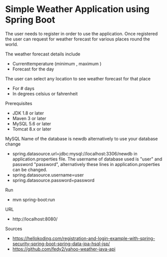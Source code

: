 # Simple Weather Application using Spring Boot
The user needs to register in order to use the application.
Once registered the user can request for weather forecast for various places round the world.

The weather forecast details include
 - Currenttemperature (minimum , maximum )
 - Forecast for the day
 
The user can select any location to see weather forecast for that place
 - For # days
 - In degrees celsius or fahrenheit
 
Prerequisites
 - JDK 1.8 or later
 - Maven 3 or later
 - MySQL 5.6 or later
 - Tomcat 8.x or later
 
MySQL
Name of the database is newdb alternatively to use your database change 
 - spring.datasource.url=jdbc:mysql://localhost:3306/newdb
in application.properties file.
The username of database used is "user" and password "password", alternatively these lines in application.properties can be changed.
 - spring.datasource.username=user
 - spring.datasource.password=password

Run
 - mvn spring-boot:run 

URL
 -  http://localhost:8080/
 
 Sources
 -   https://hellokoding.com/registration-and-login-example-with-spring-security-spring-boot-spring-data-jpa-hsql-jsp/
 -   https://github.com/fedy2/yahoo-weather-java-api



